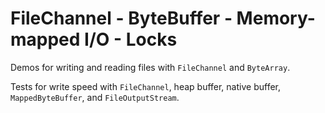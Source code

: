 # FileChannel - ByteBuffer - Memory-mapped I/O - Locks

Demos for writing and reading files with `FileChannel` and `ByteArray`.

Tests for write speed with `FileChannel`, heap buffer, native buffer, `MappedByteBuffer`, and `FileOutputStream`.
